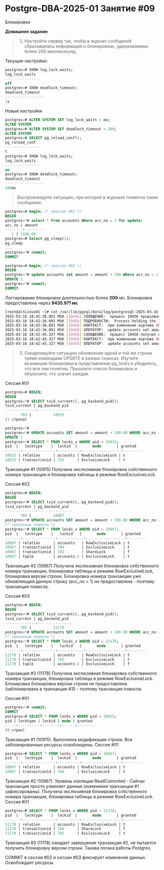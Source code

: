 # Postgre-DBA-2025-01 Занятие #09
Блокировки

**Домашнее задание**

> 1. Настройте сервер так, чтобы в журнал сообщений сбрасывалась информация о блокировках, удерживаемых более 200 миллисекунд.

Текущие настройки:
   ```sql
postgres=# SHOW log_lock_waits;
 log_lock_waits
----------------
 off
postgres=# SHOW deadlock_timeout;
 deadlock_timeout
------------------
 1s
   ```
Новые настройки
   ```sql
postgres=# ALTER SYSTEM SET log_lock_waits = on;
ALTER SYSTEM
postgres=# ALTER SYSTEM SET deadlock_timeout = 200;
ALTER SYSTEM
postgres=# SELECT pg_reload_conf();
 pg_reload_conf
----------------
 t
postgres=# SHOW log_lock_waits; 
 log_lock_waits
----------------
 on
postgres=# SHOW deadlock_timeout;
 deadlock_timeout
------------------
 200ms
   ```
> Воспроизведите ситуацию, при которой в журнале появятся такие сообщения.
   ```sql
postgres=# begin; /* seesion #01 */
BEGIN
postgres=*# select * From accounts Where acc_no = 1 for update;
 acc_no | amount
--------+---------
      1 | 1100.00
postgres=# Select pg_sleep(1);
 pg_sleep
...
postgres=*# commit;
COMMIT

postgres=# begin; /* seesion #02 */
BEGIN
postgres=*# update accounts set amount = amount + 100 Where acc_no = 1;
UPDATE 1
postgres=*# commit;
COMMIT
   ```

Логгирование блокировок длительностью более **200** мс. Блокировка предоставлена через **9435.971 мс**
   ```sh
[root@altLinux01 ~]# cat /var/lib/pgsql/data/log/postgresql-2025-03-16_181752.log
2025-03-16 18:42:36.091 MSK [10456] СООБЩЕНИЕ:  процесс 10456 продолжает ожидать в режиме ShareLock блокировку "транзакция 755" в течение 200.701 мс
2025-03-16 18:42:36.091 MSK [10456] ПОДРОБНОСТИ:  Process holding the lock: 10332. Wait queue: 10456.
2025-03-16 18:42:36.091 MSK [10456] КОНТЕКСТ:  при изменении кортежа (0,5) в отношении "accounts"
2025-03-16 18:42:36.091 MSK [10456] ОПЕРАТОР:  update accounts set amount = amount + 100 Where acc_no = 1;
2025-03-16 18:42:45.327 MSK [10456] СООБЩЕНИЕ:  процесс 10456 получил в режиме ShareLock блокировку "транзакция 755" через 9435.971 мс
2025-03-16 18:42:45.327 MSK [10456] КОНТЕКСТ:  при изменении кортежа (0,5) в отношении "accounts"
2025-03-16 18:42:45.327 MSK [10456] ОПЕРАТОР:  update accounts set amount = amount + 100 Where acc_no = 1;
   ```
> 2. Смоделируйте ситуацию обновления одной и той же строки тремя командами UPDATE в разных сеансах.
> Изучите возникшие блокировки в представлении pg_locks и убедитесь, что все они понятны.
> Пришлите список блокировок и объясните, что значит каждая.

Сессия #01
   ```sql
postgres=# BEGIN;
BEGIN
postgres=*# SELECT txid_current(), pg_backend_pid();
 txid_current | pg_backend_pid
--------------+----------------
          783 |          10915
(1 строка)

postgres=*#
postgres=*# UPDATE accounts SET amount = amount + 100.00 WHERE acc_no = 1;
UPDATE 1
postgres=*# SELECT * FROM locks_v WHERE pid = 10915;
  pid  |   locktype    |  lockid  |       mode       | granted
-------+---------------+----------+------------------+---------
 10915 | relation      | accounts | RowExclusiveLock | t
 10915 | transactionid | 783      | ExclusiveLock    | t
   ```
Транзакция #1 (10915) Получена экслюзивная блокировка собственного номера транзакции и блокировка таблицы в режиме RowExclusiveLock.


Сессия #02
   ```sql
postgres=# BEGIN;
BEGIN
postgres=*# SELECT txid_current(), pg_backend_pid();
 txid_current | pg_backend_pid
--------------+----------------
          784 |          10967
postgres=*# UPDATE accounts SET amount = amount + 100.00 WHERE acc_no = 1;
/* транзакци повисла */
postgres=*# SELECT * FROM locks_v WHERE pid = 10967;
  pid  |   locktype    |   lockid   |       mode       | granted
-------+---------------+------------+------------------+---------
 10967 | relation      | accounts   | RowExclusiveLock | t
 10967 | transactionid | 784        | ExclusiveLock    | t
 10967 | transactionid | 783        | ShareLock        | f
 10967 | tuple         | accounts:1 | ExclusiveLock    | t
  ```
Транзакция #2 (10967) Получена экслюзивная блокировка собственного номера транзакции, блокировка таблицы в режиме RowExclusiveLock, блокировка версии строки.
Блокировка номера транзакции уже обновляющей данную строку (acc_no = 1) не предоставлена - поэтому транзакция повисла.

Сессия #03
   ```sql
postgres=# BEGIN;
BEGIN
postgres=*# SELECT txid_current(), pg_backend_pid();
 txid_current | pg_backend_pid
--------------+----------------
          785 |          11178
postgres=*# UPDATE accounts SET amount = amount + 100.00 WHERE acc_no = 1;
/* транзакци повисла */
postgres=*# SELECT * FROM locks_v WHERE pid = 11178;
  pid  |   locktype    |   lockid   |       mode       | granted
-------+---------------+------------+------------------+---------
 11178 | relation      | accounts   | RowExclusiveLock | t
 11178 | transactionid | 785        | ExclusiveLock    | t
 11178 | tuple         | accounts:1 | ExclusiveLock    | f
  ```
Транзакция #3 (11178) Получена экслюзивная блокировка собственного номера транзакции, блокировка таблицы в режиме RowExclusiveLock.
Блокировка блокировка версии строки не предоставлена (заблокирована в транзакции #3) - поэтому транзакция повисла.


Сессия #01
   ```sql
postgres=*# commit;
COMMIT
postgres=# SELECT * FROM locks_v WHERE pid = 10915;
 pid | locktype | lockid | mode | granted
-----+----------+--------+------+---------
(0 строк)
  ```

Транзакция #1 (10915). Выполнена модификация строки. Все заблокированные ресурсы освобождены.
Сессия #01
   ```sql
postgres=# SELECT * FROM locks_v WHERE pid = 10967;
  pid  |   locktype    |  lockid  |       mode       | granted
-------+---------------+----------+------------------+---------
 10967 | relation      | accounts | RowExclusiveLock | t
 10967 | transactionid | 784      | ExclusiveLock    | t
 ```

Транзакция #2 (10967). Уровень изоляции ReadCommited - Сейчас транзакция просто узменяет данные (изменения транзакции #1 зафиксированы). 
Получена экслюзивная блокировка собственного номера транзакции, блокировка таблицы в режиме RowExclusiveLock.
Сессия #01
   ```sql
postgres=# SELECT * FROM locks_v WHERE pid = 11178;
  pid  |   locktype    |  lockid  |       mode       | granted
-------+---------------+----------+------------------+---------
 11178 | relation      | accounts | RowExclusiveLock | t
 11178 | transactionid | 784      | ShareLock        | f
 11178 | transactionid | 785      | ExclusiveLock    | t
 ```

Транзакция #3 (11178) ожидает завершения транзакции #2, не пытается получить блокировку версии строки. Такова логика работы Postgres.

COMMIT в сессии #02 и сессии #03 фиксирует изменение данных. Освобождает ресурсы. 
